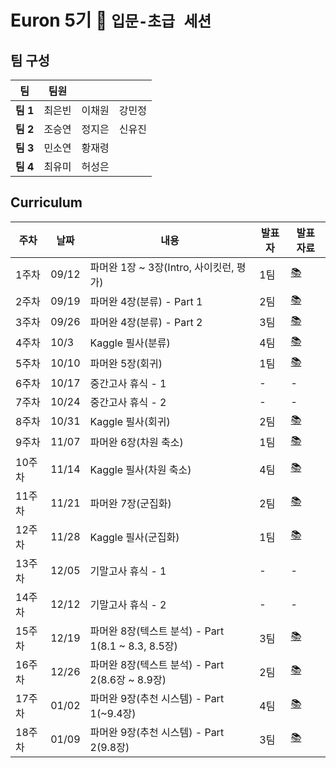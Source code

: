 # Euron 5기 🐣 ```입문-초급 세션```

## 팀 구성
|팀|팀원|||
|---|---|---|---|
|**팀 1**|최은빈|이채원|강민정|
|**팀 2**|조승연|정지은|신유진|
|**팀 3**|민소연|황재령||
|**팀 4**|최유미|허성은||

## Curriculum
|주차|날짜|내용|발표자|발표 자료|
|---|---|-----|---|---|
|1주차|09/12|파머완 1장 ~ 3장(Intro, 사이킷런, 평가)|1팀|[📚](https://github.com/Ewha-Euron/5th-Basic-ML/blob/1%EC%A3%BC%EC%B0%A8/1%EC%A3%BC%EC%B0%A8_%EB%B0%9C%ED%91%9C%EC%9E%90%EB%A3%8C.pdf)|
|2주차|09/19|파머완 4장(분류) - Part 1|2팀|[📚](https://github.com/Ewha-Euron/5th-Basic-ML/blob/525543b396e03ce25c42044ff5ab9187ee7b2c18/Week2_%EB%B0%9C%ED%91%9C%EC%9E%90%EB%A3%8C.pdf)|
|3주차|09/26|파머완 4장(분류) - Part 2|3팀|[📚](https://github.com/Ewha-Euron/5th-Basic-ML/blob/a76a753ea98b78ba090025454ce3dd64e65e09dc/Week3_%EB%B0%9C%ED%91%9C%EC%9E%90%EB%A3%8C.pdf)|
|4주차|10/3|Kaggle 필사(분류)|4팀|[📚](https://github.com/Ewha-Euron/5th-Basic-ML/blob/e7edd39c9cf1c181c3e4476ec24b167e859f9078/Week4_%EB%B0%9C%ED%91%9C%EC%9E%90%EB%A3%8C.pdf)|
|5주차|10/10|파머완 5장(회귀)|1팀|[📚](https://github.com/Ewha-Euron/5th-Basic-ML/blob/af4760387ed3f7905a296dbe2dd5bf78be9c0fc7/Week5_%EB%B0%9C%ED%91%9C%EC%9E%90%EB%A3%8C.pdf)|
|6주차|10/17|중간고사 휴식 - 1|-|-|	
|7주차|10/24|중간고사 휴식 - 2|-|-|	
|8주차|10/31|Kaggle 필사(회귀)|2팀|[📚](https://github.com/Ewha-Euron/5th-Basic-ML/blob/b1fb92462b2f06b186d74bde63b55a6020b957bc/Week8_%EB%B0%9C%ED%91%9C%EC%9E%90%EB%A3%8C.pdf)|
|9주차|11/07|파머완 6장(차원 축소)|1팀|[📚](https://github.com/Ewha-Euron/5th-Basic-ML/blob/a1e060527b1e21b41e891f98dfa6ddcdea3f62e3/Week9_%E1%84%87%E1%85%A1%E1%86%AF%E1%84%91%E1%85%AD%E1%84%8C%E1%85%A1%E1%84%85%E1%85%AD.pdf)|
|10주차|11/14|Kaggle 필사(차원 축소)|4팀|[📚](https://github.com/Ewha-Euron/5th-Basic-ML/blob/b291d56955cd67f00ea07b8ecf6ef46780303a66/Week10_%E1%84%87%E1%85%A1%E1%86%AF%E1%84%91%E1%85%AD%E1%84%8C%E1%85%A1%E1%84%85%E1%85%AD.pdf)|
|11주차|11/21|파머완 7장(군집화)|2팀|[📚](https://github.com/Ewha-Euron/5th-Basic-ML/blob/405d6166d23a399b1c46691278b63712823b58a5/Week11_%EB%B0%9C%ED%91%9C%EC%9E%90%EB%A3%8C.pdf)|
|12주차|11/28|Kaggle 필사(군집화)|1팀|[📚](https://github.com/Ewha-Euron/5th-Basic-ML/blob/d29a166faee4c736582d502f18bbb18c17b876c5/Week12_%EB%B0%9C%ED%91%9C%EC%9E%90%EB%A3%8C.pdf)|
|13주차|12/05|기말고사 휴식 - 1	|-|-|
|14주차|12/12|기말고사 휴식 - 2|-|-|	
|15주차|12/19|파머완 8장(텍스트 분석) - Part 1(8.1 ~ 8.3, 8.5장)|3팀|[📚](https://github.com/Ewha-Euron/5th-Basic-ML/blob/84f4f9cec7f442490e8444faae5fdffe5d198448/Week15_%EB%B0%9C%ED%91%9C%EC%9E%90%EB%A3%8C.pdf)|
|16주차|12/26|파머완 8장(텍스트 분석) - Part 2(8.6장 ~ 8.9장)|2팀|[📚]()|
|17주차|01/02|파머완 9장(추천 시스템) - Part 1(~9.4장)|4팀|[📚]()|
|18주차|01/09|파머완 9장(추천 시스템) - Part 2(9.8장)|3팀|[📚]()|
